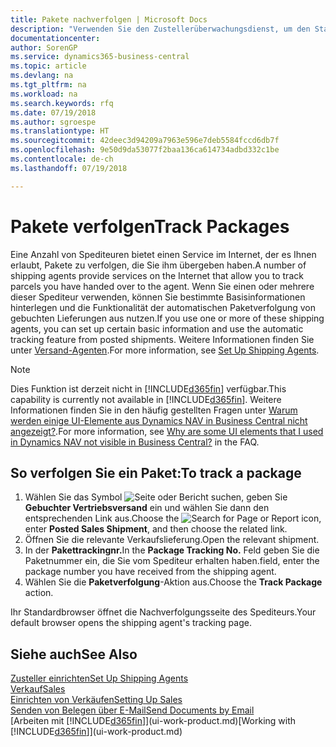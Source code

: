 ```yaml
---
title: Pakete nachverfolgen | Microsoft Docs
description: "Verwenden Sie den Zustellerüberwachungsdienst, um den Status einer Lieferung anzuzeigen."
documentationcenter: 
author: SorenGP
ms.service: dynamics365-business-central
ms.topic: article
ms.devlang: na
ms.tgt_pltfrm: na
ms.workload: na
ms.search.keywords: rfq
ms.date: 07/19/2018
ms.author: sgroespe
ms.translationtype: HT
ms.sourcegitcommit: 42deec3d94209a7963e596e7deb5584fccd6db7f
ms.openlocfilehash: 9e50d9da53077f2baa136ca614734adbd332c1be
ms.contentlocale: de-ch
ms.lasthandoff: 07/19/2018

---
```

# <a name="track-packages"></a><span data-ttu-id="50ef9-103">Pakete verfolgen</span><span class="sxs-lookup"><span data-stu-id="50ef9-103">Track Packages</span></span>
<span data-ttu-id="50ef9-104">Eine Anzahl von Spediteuren bietet einen Service im Internet, der es Ihnen erlaubt, Pakete zu verfolgen, die Sie ihm übergeben haben.</span><span class="sxs-lookup"><span data-stu-id="50ef9-104">A number of shipping agents provide services on the Internet that allow you to track parcels you have handed over to the agent.</span></span> <span data-ttu-id="50ef9-105">Wenn Sie einen oder mehrere dieser Spediteur verwenden, können Sie bestimmte Basisinformationen hinterlegen und die Funktionalität der automatischen Paketverfolgung von gebuchten Lieferungen aus nutzen.</span><span class="sxs-lookup"><span data-stu-id="50ef9-105">If you use one or more of these shipping agents, you can set up certain basic information and use the automatic tracking feature from posted shipments.</span></span> <span data-ttu-id="50ef9-106">Weitere Informationen finden Sie unter [Versand-Agenten](sales-how-to-set-up-shipping-agents.md).</span><span class="sxs-lookup"><span data-stu-id="50ef9-106">For more information, see [Set Up Shipping Agents](sales-how-to-set-up-shipping-agents.md).</span></span>  

> [!NOTE]
> <span data-ttu-id="50ef9-107">Dies Funktion ist derzeit nicht in [!INCLUDE[d365fin](includes/d365fin_md.md)] verfügbar.</span><span class="sxs-lookup"><span data-stu-id="50ef9-107">This capability is currently not available in [!INCLUDE[d365fin](includes/d365fin_md.md)].</span></span> <span data-ttu-id="50ef9-108">Weitere Informationen finden Sie in den häufig gestellten Fragen unter [Warum werden einige UI-Elemente aus Dynamics NAV in Business Central nicht angezeigt?](https://docs.microsoft.com/en-us/dynamics365/business-central/across-faq#why-are-some-ui-elements-that-i-used-in-dynamics-nav-not-visible-in-).</span><span class="sxs-lookup"><span data-stu-id="50ef9-108">For more information, see [Why are some UI elements that I used in Dynamics NAV not visible in Business Central?](https://docs.microsoft.com/en-us/dynamics365/business-central/across-faq#why-are-some-ui-elements-that-i-used-in-dynamics-nav-not-visible-in-) in the FAQ.</span></span>

## <a name="to-track-a-package"></a><span data-ttu-id="50ef9-109">So verfolgen Sie ein Paket:</span><span class="sxs-lookup"><span data-stu-id="50ef9-109">To track a package</span></span>
1. <span data-ttu-id="50ef9-110">Wählen Sie das Symbol ![Seite oder Bericht suchen](media/ui-search/search_small.png "Symbol zum Suchen der Seite oder des Berichts"), geben Sie **Gebuchter Vertriebsversand** ein und wählen Sie dann den entsprechenden Link aus.</span><span class="sxs-lookup"><span data-stu-id="50ef9-110">Choose the ![Search for Page or Report](media/ui-search/search_small.png "Search for Page or Report icon") icon, enter **Posted Sales Shipment**, and then choose the related link.</span></span>
2. <span data-ttu-id="50ef9-111">Öffnen Sie die relevante Verkaufslieferung.</span><span class="sxs-lookup"><span data-stu-id="50ef9-111">Open the relevant shipment.</span></span>
3. <span data-ttu-id="50ef9-112">In der **Pakettrackingnr.**</span><span class="sxs-lookup"><span data-stu-id="50ef9-112">In the **Package Tracking No.**</span></span> <span data-ttu-id="50ef9-113">Feld geben Sie die Paketnummer ein, die Sie vom Spediteur erhalten haben.</span><span class="sxs-lookup"><span data-stu-id="50ef9-113">field, enter the package number you have received from the shipping agent.</span></span>
4. <span data-ttu-id="50ef9-114">Wählen Sie die **Paketverfolgung**-Aktion aus.</span><span class="sxs-lookup"><span data-stu-id="50ef9-114">Choose the **Track Package** action.</span></span>

<span data-ttu-id="50ef9-115">Ihr Standardbrowser öffnet die Nachverfolgungsseite des Spediteurs.</span><span class="sxs-lookup"><span data-stu-id="50ef9-115">Your default browser opens the shipping agent's tracking page.</span></span>

## <a name="see-also"></a><span data-ttu-id="50ef9-116">Siehe auch</span><span class="sxs-lookup"><span data-stu-id="50ef9-116">See Also</span></span>
[<span data-ttu-id="50ef9-117">Zusteller einrichten</span><span class="sxs-lookup"><span data-stu-id="50ef9-117">Set Up Shipping Agents</span></span>](sales-how-to-set-up-shipping-agents.md)  
[<span data-ttu-id="50ef9-118">Verkauf</span><span class="sxs-lookup"><span data-stu-id="50ef9-118">Sales</span></span>](sales-manage-sales.md)  
[<span data-ttu-id="50ef9-119">Einrichten von Verkäufen</span><span class="sxs-lookup"><span data-stu-id="50ef9-119">Setting Up Sales</span></span>](sales-setup-sales.md)  
[<span data-ttu-id="50ef9-120">Senden von Belegen über E-Mail</span><span class="sxs-lookup"><span data-stu-id="50ef9-120">Send Documents by Email</span></span>](ui-how-send-documents-email.md)  
<span data-ttu-id="50ef9-121">[Arbeiten mit [!INCLUDE[d365fin](includes/d365fin_md.md)]](ui-work-product.md)</span><span class="sxs-lookup"><span data-stu-id="50ef9-121">[Working with [!INCLUDE[d365fin](includes/d365fin_md.md)]](ui-work-product.md)</span></span>

